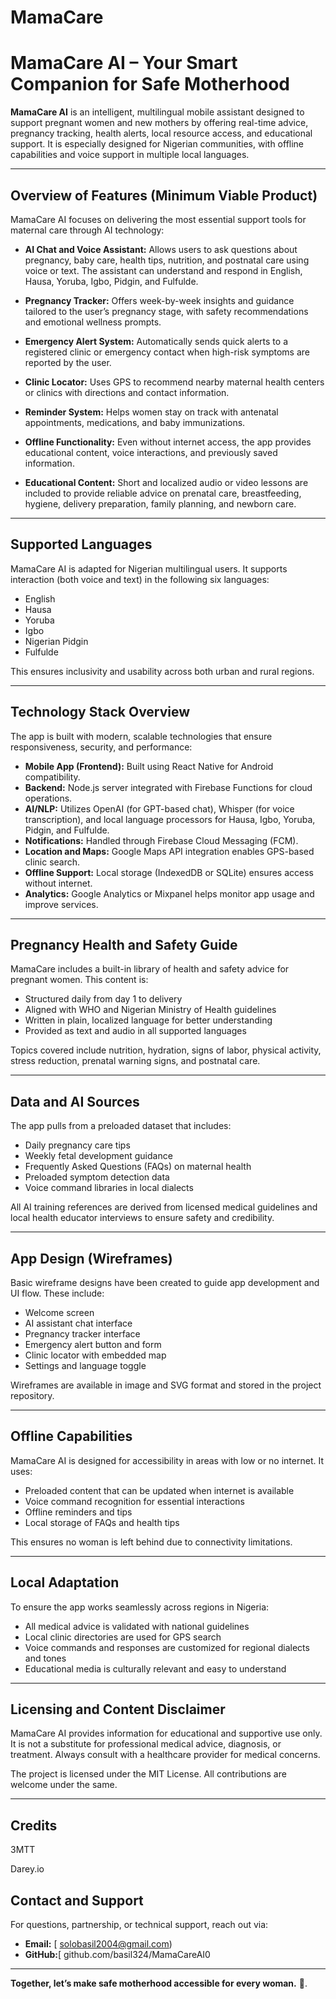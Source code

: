 # MamaCare
# MamaCare AI – Your Smart Companion for Safe Motherhood

**MamaCare AI** is an intelligent, multilingual mobile assistant designed to support pregnant women and new mothers by offering real-time advice, pregnancy tracking, health alerts, local resource access, and educational support. It is especially designed for Nigerian communities, with offline capabilities and voice support in multiple local languages.

---

## Overview of Features (Minimum Viable Product)

MamaCare AI focuses on delivering the most essential support tools for maternal care through AI technology:

* **AI Chat and Voice Assistant:** Allows users to ask questions about pregnancy, baby care, health tips, nutrition, and postnatal care using voice or text. The assistant can understand and respond in English, Hausa, Yoruba, Igbo, Pidgin, and Fulfulde.

* **Pregnancy Tracker:** Offers week-by-week insights and guidance tailored to the user’s pregnancy stage, with safety recommendations and emotional wellness prompts.

* **Emergency Alert System:** Automatically sends quick alerts to a registered clinic or emergency contact when high-risk symptoms are reported by the user.

* **Clinic Locator:** Uses GPS to recommend nearby maternal health centers or clinics with directions and contact information.

* **Reminder System:** Helps women stay on track with antenatal appointments, medications, and baby immunizations.

* **Offline Functionality:** Even without internet access, the app provides educational content, voice interactions, and previously saved information.

* **Educational Content:** Short and localized audio or video lessons are included to provide reliable advice on prenatal care, breastfeeding, hygiene, delivery preparation, family planning, and newborn care.

---

## Supported Languages

MamaCare AI is adapted for Nigerian multilingual users. It supports interaction (both voice and text) in the following six languages:

* English
* Hausa
* Yoruba
* Igbo
* Nigerian Pidgin
* Fulfulde

This ensures inclusivity and usability across both urban and rural regions.

---

## Technology Stack Overview

The app is built with modern, scalable technologies that ensure responsiveness, security, and performance:

* **Mobile App (Frontend):** Built using React Native for Android compatibility.
* **Backend:** Node.js server integrated with Firebase Functions for cloud operations.
* **AI/NLP:** Utilizes OpenAI (for GPT-based chat), Whisper (for voice transcription), and local language processors for Hausa, Igbo, Yoruba, Pidgin, and Fulfulde.
* **Notifications:** Handled through Firebase Cloud Messaging (FCM).
* **Location and Maps:** Google Maps API integration enables GPS-based clinic search.
* **Offline Support:** Local storage (IndexedDB or SQLite) ensures access without internet.
* **Analytics:** Google Analytics or Mixpanel helps monitor app usage and improve services.

---

## Pregnancy Health and Safety Guide

MamaCare includes a built-in library of health and safety advice for pregnant women. This content is:

* Structured daily from day 1 to delivery
* Aligned with WHO and Nigerian Ministry of Health guidelines
* Written in plain, localized language for better understanding
* Provided as text and audio in all supported languages

Topics covered include nutrition, hydration, signs of labor, physical activity, stress reduction, prenatal warning signs, and postnatal care.

---

## Data and AI Sources

The app pulls from a preloaded dataset that includes:

* Daily pregnancy care tips
* Weekly fetal development guidance
* Frequently Asked Questions (FAQs) on maternal health
* Preloaded symptom detection data
* Voice command libraries in local dialects

All AI training references are derived from licensed medical guidelines and local health educator interviews to ensure safety and credibility.

---

## App Design (Wireframes)

Basic wireframe designs have been created to guide app development and UI flow. These include:

* Welcome screen
* AI assistant chat interface
* Pregnancy tracker interface
* Emergency alert button and form
* Clinic locator with embedded map
* Settings and language toggle

Wireframes are available in image and SVG format and stored in the project repository.

---

## Offline Capabilities

MamaCare AI is designed for accessibility in areas with low or no internet. It uses:

* Preloaded content that can be updated when internet is available
* Voice command recognition for essential interactions
* Offline reminders and tips
* Local storage of FAQs and health tips

This ensures no woman is left behind due to connectivity limitations.

---

## Local Adaptation

To ensure the app works seamlessly across regions in Nigeria:

* All medical advice is validated with national guidelines
* Local clinic directories are used for GPS search
* Voice commands and responses are customized for regional dialects and tones
* Educational media is culturally relevant and easy to understand

---

## Licensing and Content Disclaimer

MamaCare AI provides information for educational and supportive use only. It is not a substitute for professional medical advice, diagnosis, or treatment. Always consult with a healthcare provider for medical concerns.

The project is licensed under the MIT License. All contributions are welcome under the same.

---

## Credits

  3MTT

  
  Darey.io

## Contact and Support

For questions, partnership, or technical support, reach out via:

* **Email:** [ solobasil2004@gmail.com)
* **GitHub:**[ github.com/basil324/MamaCareAI0

---

**Together, let’s make safe motherhood accessible for every woman.** 💙.
